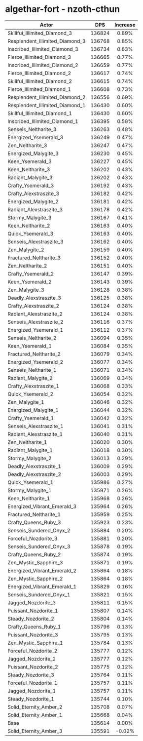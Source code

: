 # algethar-fort - nzoth-cthun
| Actor | DPS | Increase |
|---|:---:|:---:|
|Skillful_Illimited_Diamond_3|136824|0.89%|
|Resplendent_Illimited_Diamond_3|136768|0.85%|
|Inscribed_Illimited_Diamond_3|136734|0.83%|
|Fierce_Illimited_Diamond_3|136665|0.77%|
|Inscribed_Illimited_Diamond_2|136659|0.77%|
|Fierce_Illimited_Diamond_2|136617|0.74%|
|Skillful_Illimited_Diamond_2|136615|0.74%|
|Fierce_Illimited_Diamond_1|136608|0.73%|
|Resplendent_Illimited_Diamond_2|136556|0.69%|
|Resplendent_Illimited_Diamond_1|136430|0.60%|
|Skillful_Illimited_Diamond_1|136430|0.60%|
|Inscribed_Illimited_Diamond_1|136395|0.58%|
|Senseis_Neltharite_3|136263|0.48%|
|Energized_Ysemerald_3|136249|0.47%|
|Zen_Neltharite_3|136247|0.47%|
|Energized_Malygite_3|136230|0.45%|
|Keen_Ysemerald_3|136227|0.45%|
|Keen_Neltharite_3|136202|0.43%|
|Radiant_Malygite_3|136202|0.43%|
|Crafty_Ysemerald_3|136192|0.43%|
|Crafty_Alexstraszite_3|136182|0.42%|
|Energized_Malygite_2|136181|0.42%|
|Radiant_Alexstraszite_3|136178|0.42%|
|Stormy_Malygite_3|136167|0.41%|
|Keen_Neltharite_2|136163|0.40%|
|Quick_Ysemerald_3|136163|0.40%|
|Senseis_Alexstraszite_3|136162|0.40%|
|Zen_Malygite_2|136159|0.40%|
|Fractured_Neltharite_3|136152|0.40%|
|Zen_Neltharite_2|136151|0.40%|
|Crafty_Ysemerald_2|136147|0.39%|
|Keen_Ysemerald_2|136143|0.39%|
|Zen_Malygite_3|136128|0.38%|
|Deadly_Alexstraszite_3|136125|0.38%|
|Crafty_Alexstraszite_2|136124|0.38%|
|Radiant_Alexstraszite_2|136124|0.38%|
|Senseis_Alexstraszite_2|136116|0.37%|
|Energized_Ysemerald_1|136112|0.37%|
|Senseis_Neltharite_2|136094|0.35%|
|Keen_Ysemerald_1|136084|0.35%|
|Fractured_Neltharite_2|136079|0.34%|
|Energized_Ysemerald_2|136077|0.34%|
|Senseis_Neltharite_1|136071|0.34%|
|Radiant_Malygite_2|136069|0.34%|
|Crafty_Alexstraszite_1|136068|0.33%|
|Quick_Ysemerald_2|136054|0.32%|
|Zen_Malygite_1|136046|0.32%|
|Energized_Malygite_1|136044|0.32%|
|Crafty_Ysemerald_1|136042|0.32%|
|Senseis_Alexstraszite_1|136041|0.31%|
|Radiant_Alexstraszite_1|136040|0.31%|
|Zen_Neltharite_1|136020|0.30%|
|Radiant_Malygite_1|136018|0.30%|
|Stormy_Malygite_2|136013|0.29%|
|Deadly_Alexstraszite_1|136009|0.29%|
|Deadly_Alexstraszite_2|136003|0.29%|
|Quick_Ysemerald_1|135986|0.27%|
|Stormy_Malygite_1|135971|0.26%|
|Keen_Neltharite_1|135968|0.26%|
|Energized_Vibrant_Emerald_3|135964|0.26%|
|Fractured_Neltharite_1|135959|0.25%|
|Crafty_Queens_Ruby_3|135923|0.23%|
|Senseis_Sundered_Onyx_2|135884|0.20%|
|Forceful_Nozdorite_3|135881|0.20%|
|Senseis_Sundered_Onyx_3|135878|0.19%|
|Crafty_Queens_Ruby_2|135874|0.19%|
|Zen_Mystic_Sapphire_3|135871|0.19%|
|Energized_Vibrant_Emerald_2|135864|0.18%|
|Zen_Mystic_Sapphire_2|135864|0.18%|
|Energized_Vibrant_Emerald_1|135829|0.16%|
|Senseis_Sundered_Onyx_1|135821|0.15%|
|Jagged_Nozdorite_3|135811|0.15%|
|Puissant_Nozdorite_1|135807|0.14%|
|Steady_Nozdorite_2|135804|0.14%|
|Crafty_Queens_Ruby_1|135796|0.13%|
|Puissant_Nozdorite_3|135795|0.13%|
|Zen_Mystic_Sapphire_1|135784|0.13%|
|Forceful_Nozdorite_2|135777|0.12%|
|Jagged_Nozdorite_2|135777|0.12%|
|Puissant_Nozdorite_2|135775|0.12%|
|Steady_Nozdorite_3|135764|0.11%|
|Forceful_Nozdorite_1|135757|0.11%|
|Jagged_Nozdorite_1|135757|0.11%|
|Steady_Nozdorite_1|135744|0.10%|
|Solid_Eternity_Amber_2|135708|0.07%|
|Solid_Eternity_Amber_1|135668|0.04%|
|Base|135614|0.00%|
|Solid_Eternity_Amber_3|135591|-0.02%|
